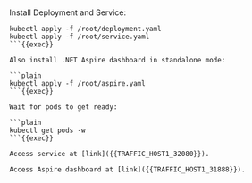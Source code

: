 
<br>

Install Deployment and Service:

```plain
kubectl apply -f /root/deployment.yaml
kubectl apply -f /root/service.yaml
```{{exec}}

Also install .NET Aspire dashboard in standalone mode:

```plain
kubectl apply -f /root/aspire.yaml
```{{exec}}

Wait for pods to get ready:

```plain
kubectl get pods -w
```{{exec}}

Access service at [link]({{TRAFFIC_HOST1_32080}}).

Access Aspire dashboard at [link]({{TRAFFIC_HOST1_31888}}).

